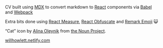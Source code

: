 CV built using [MDX](https://github.com/mdx-js/mdx) to convert markdown to [React](https://github.com/facebook/react) components via [Babel](https://github.com/babel/babel) and [Webpack](https://github.com/webpack/webpack)

Extra bits done using [React Measure](https://github.com/souporserious/react-measure), [React Obfuscate](https://github.com/coston/react-obfuscate) and [Remark Emoji](https://github.com/rhysd/remark-emoji) :smiley_cat:

“Cat” icon by [Alina Oleynik](https://thenounproject.com/dorxela/) from [the Noun Project](https://thenounproject.com/).

[willhowlett.netlify.com](https://willhowlett.netlify.com/)